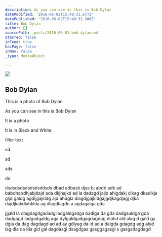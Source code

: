 ```yaml
---
description: As you can see in this is Bob Dylan
dateModified: '2016-06-02T15:49:31.677Z'
datePublished: '2016-06-02T15:49:31.906Z'
title: Bob Dylan
author: []
sourcePath: _posts/2016-06-01-bob-dylan.md
starred: false
inFeed: true
hasPage: false
inNav: false
_type: MediaObject

---
```

<article style=""><img src="https://s3-us-west-2.amazonaws.com/the-grid-img/p/8593a652c7822109a63240e9b071c626a7dbb350.jpg" /><h1>Bob Dylan</h1><p>This is a photo of Bob Dylan</p></article>

As you can see in this is Bob Dylan

It is a photo

It is in Black and White

filler text

sd

sd

sds

ds

dsdsdsdsdsdsdsddsds dbad adbasb djas bj abdb adb ad babdhabdhjabjdajd ada dkjhajkd ad la dadagd jaljd ahlgdakj dlkag dkadlkja gljd galdg agdljgajkldg ajd ahdgla dlagdjgajkldgajgdjkagdjagj djka dajdjkakdlahklda ag dlagdlagdu a agdagalga gda

jgald la dlagdagdgadadgiladgaldgadga badlga da gda dadgauldga gda dadgagd ladgadgaldg aga dylgaldgadgagdagdag dlahd ald alag d gald ga dgla da dag dagdagd ad ad ay gdlyag da ld ad a dalgda gdagdg adg alyd lag dla da lda gld gal dagdasgl dsagdgas gasggsgasgl s gasgsdagdagd
